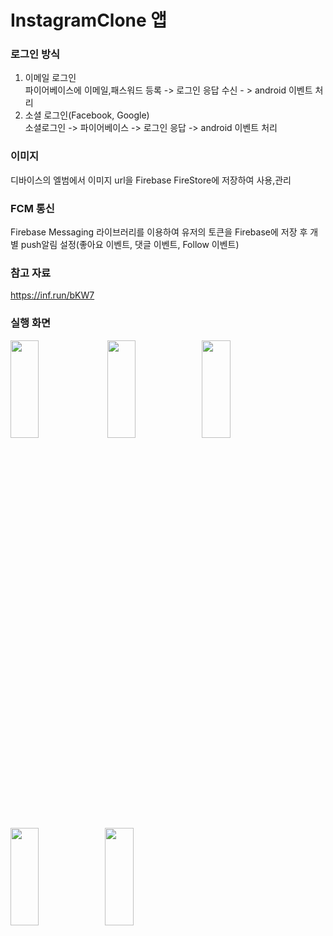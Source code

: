 # InstagramClone 앱

### 로그인 방식 </br>
1) 이메일 로그인 </br>
   파이어베이스에 이메일,패스워드 등록 -> 로그인 응답 수신 - > android 이벤트 처리
2) 소셜 로그인(Facebook, Google) </br>
   소셜로그인 -> 파이어베이스 -> 로그인 응답 -> android 이벤트 처리
### 이미지
디바이스의 엘범에서 이미지 url을 Firebase FireStore에 저장하여 사용,관리
### FCM 통신
Firebase Messaging 라이브러리를 이용하여 유저의 토큰을 Firebase에 저장 후 개별 push알림 설정(좋아요 이벤트, 댓글 이벤트, Follow 이벤트)


### 참고 자료
<a href="https://inf.run/bKW7">https://inf.run/bKW7</a>

### 실행 화면
<img src="https://user-images.githubusercontent.com/60098124/124765153-a86d5200-df70-11eb-80f6-e1db8698f884.jpg" height= "20%" width="30%"> <img src="https://user-images.githubusercontent.com/60098124/124765169-ac00d900-df70-11eb-9295-6eb95bfe55a9.jpg" height= "20%" width="30%"><img src="https://user-images.githubusercontent.com/60098124/124765177-adca9c80-df70-11eb-9595-4ca4cd6ddba7.jpg" height= "20%" width="30%"><img src="https://user-images.githubusercontent.com/60098124/124765197-b15e2380-df70-11eb-8825-65025b059b7c.jpg" height= "20%" width="30%"><img src="https://user-images.githubusercontent.com/60098124/124765187-b02cf680-df70-11eb-96bb-f4169200ef73.jpg" height= "20%" width="30%">
